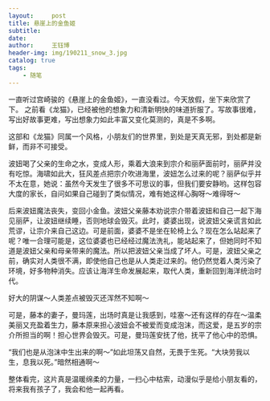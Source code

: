 ```yaml
--- 
layout:     post 
title: 悬崖上的金鱼姬
subtitle:  
date:       
author:     王钰博 
header-img: img/190211_snow_3.jpg
catalog: true
tags:
    - 随笔
--- 
```

 
一直听过宫崎骏的《悬崖上的金鱼姬》，一直没看过。今天放假，坐下来欣赏了下。
之前看《龙猫》，已经被他的想象力和清新明快的味道折服了。写故事很难，写出好故事更难，写出想象力如此丰富又变化莫测的，真是不多啊。

这部和《龙猫》同属一个风格，小朋友们的世界里，到处是天真无邪，到处都是新鲜，而非不可接受。

波妞喝了父亲的生命之水，变成人形，乘着大浪来到宗介和丽萨面前时，丽萨并没有吃惊。海啸如此大，狂风差点把宗介吹进海里，波妞怎么过来的呢？丽萨似乎并不太在意，她说：虽然今天发生了很多不可思议的事，但我们要安静哟。这样包容大度的家长，自问如果自己碰到了类似情况，难有她这样心胸呀～难得呀～

后来波妞魔法丧失，变回小金鱼。波妞父亲藤本劝说宗介带着波妞和自己一起下海见丽萨，让波妞继续睡，否则地球会毁灭。此时，婆婆出现，说波妞父亲谎言如此荒谬，让宗介来自己这边。可是前面，婆婆不是坐在轮椅上么？现在怎么站起来了呢？唯一合理可能是，这位婆婆也已经经过魔法洗礼，能站起来了，但她同时不知道是波妞父亲和母亲带来的魔法。所以把波妞父亲当成了坏人。可是，波妞父亲之前，确实对人类很不满，即使他自己也是从人类走过来的。他仍然觉着人类污染了环境，好多物种消失。应该让海洋生命发展起来，取代人类，重新回到海洋统治时代。

好大的阴谋～人类差点被毁灭还浑然不知啊～

可是，藤本的妻子，曼玛莲，出场时真是让我感到，哇塞～还有这样的存在～温柔美丽又充盈着生力，藤本原来担心波妞会不被爱而变成泡沫，而这爱，是五岁的宗介所担当的啊！担心世界会毁灭。可是，曼玛莲安抚了他，抚平了他心中的恐惧。

“我们也是从泡沫中生出来的啊～”如此坦荡又自然，无畏于生死。“大块劳我以生，息我以死。”暗然相通啊～

整体看完，这片真是温暖绵柔的力量，一扫心中枯索，动漫似乎是给小朋友看的，将来我有孩子了，我会和他一起再看。


